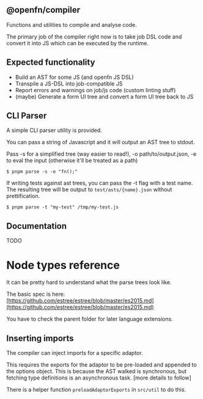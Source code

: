 ## @openfn/compiler

Functions and utilities to compile and analyse code.

The primary job of the compiler right now is to take job DSL code and convert it into JS which can be executed by the runtime.

## Expected functionality

* Build an AST for some JS (and openfn JS DSL)
* Transpile a JS-DSL into job-compatible JS
* Report errors and warnings on job/js code (custom linting stuff)
* (maybe) Generate a form UI tree and convert a form UI tree back to JS

## CLI Parser

A simple CLI parser utility is provided.

You can pass a string of Javascript and it will output an AST tree to stdout. 

Pass -s for a simplified tree (way easier to read!), -o path/to/output.json, -e to eval the input (otherwise it'll be treated as a path)

`$ pnpm parse -s -e "fn();"`

If writing tests against ast trees, you can pass the -t flag with a test name. The resulting tree will be output to `test/asts/{name}.json` without prettification.

`$ pnpm parse -t "my-test" /tmp/my-test.js`

## Documentation

TODO

# Node types reference

It can be pretty hard to understand what the parse trees look like.

The basic spec is here: [https://github.com/estree/estree/blob/master/es2015.md](https://github.com/estree/estree/blob/master/es2015.md)

You have to check the parent folder for later language extensions.

## Inserting imports

The compiler can inject imports for a specific adaptor.

This requires the exports for the adaptor to be pre-loaded and appended to the options object. This is because the AST walked is synchronous, but fetching type definitions is an asynchronous task. [more details to follow]

There is a helper function `preloadAdaptorExports` in `src/util` to do this.
